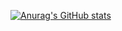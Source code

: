 [![Anurag's GitHub stats](https://github-readme-stats.vercel.app/api?username=sm1ncH)](https://github.com/sm1ncH/github-readme-stats)

